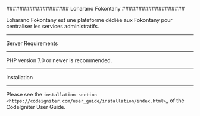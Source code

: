 ###################
Loharano Fokontany
###################

Loharano Fokontany est une plateforme dédiée aux Fokontany pour centraliser les services administratifs.

*******************
Server Requirements
*******************

PHP version 7.0 or newer is recommended.

************
Installation
************

Please see the `installation section <https://codeigniter.com/user_guide/installation/index.html>`_
of the CodeIgniter User Guide.
